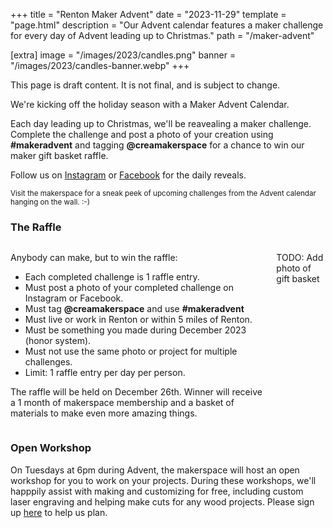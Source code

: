 +++
title = "Renton Maker Advent"
date = "2023-11-29"
template = "page.html"
description = "Our Advent calendar features a maker challenge for every day of Advent leading up to Christmas."
path = "/maker-advent"

[extra]
image = "/images/2023/candles.png"
banner = "/images/2023/candles-banner.webp"
+++

<article class="message is-info">
  <div class="message-body">

This page is draft content. It is not final, and is subject to change.

  </div>
</article>

<div class="is-size-3">

We're kicking off the holiday season with a Maker Advent Calendar.

Each day leading up to Christmas, we'll be reavealing a maker challenge. Complete the challenge and post a photo of your creation using <b>#makeradvent</b> and tagging <b>@creamakerspace</b> for a chance to win our maker gift basket raffle.

Follow us on [Instagram](https://www.instagram.com/CreaMakerspace/) or [Facebook](https://www.facebook.com/CreaMakerspace/) for the daily reveals.

</div>

<link href="https://fonts.cdnfonts.com/css/bebas-neue" rel="stylesheet">
<style>
.flip-card {
  width: 260px;
  height: 260px;
  display: inline-block;
  font-family: 'Bebas Neue', sans-serif;
  font-size: 1.5em;
  font-weight: bold;
}
.flip-card-front, .flip-card-front img, .flip-card-back {
  border-radius: 25px;

}
</style>


<script src="https://cdn.jsdelivr.net/npm/dayjs"></script>
<div id="calendar" style="text-align:center;"></div>

<small>Visit the makerspace for a sneak peek of upcoming challenges from the Advent calendar hanging on the wall. :-)</small>

### The Raffle

<div class="columns">
<div class="column">

Anybody can make, but to win the raffle:

- Each completed challenge is 1 raffle entry.
- Must post a photo of your completed challenge on Instagram or Facebook.
- Must tag <b>@creamakerspace</b> and use <b>#makeradvent</b>
- Must live or work in Renton or within 5 miles of Renton.
- Must be something you made during December 2023 (honor system).
- Must not use the same photo or project for multiple challenges.
- Limit: 1 raffle entry per day per person.

The raffle will be held on December 26th. Winner will receive a 1 month of makerspace membership and a basket of materials to make even more amazing things.

</div>
<div class="column">

<article class="message is-info">
  <div class="message-body">

TODO: Add photo of gift basket

  </div>
</article>

</div>
</div>

### Open Workshop

On Tuesdays at 6pm during Advent, the makerspace will host an open workshop for you to work on your projects. During these workshops, we'll happpily assist with making and customizing for free, including custom laser engraving and helping make cuts for any wood projects. Please sign up [here](https://bookwhen.com/creamakerspace?tags=free) to help us plan.

<script>
const params = new Proxy(new URLSearchParams(window.location.search), {
  get: (searchParams, prop) => searchParams.get(prop),
});

document.addEventListener('DOMContentLoaded', () => {
    let challenges = [
        { title: 'Textile Treasures', description: 'Get crafty with cloth, yarn, thread, or fabric! Create something amazing. 🧵✨' },
        { title: 'Candle Holder', description: 'Ready the advent candles, and craft a unique candle holder to light up your space. 🕯️🎄' },
        { title: 'With a Friend', description: 'Craft with a buddy! Two heads are better than one. 👯‍♂️🎨' },
        { title: 'Delightful Drinks', description: 'Mix, sip, and enjoy! Create a delicious holiday drink. 🍹🎅' },
        { title: 'Holiday Decorations', description: 'Deck the halls! Craft unique holiday decorations. 🌟🎀' },
        { title: 'Press & Impress', description: 'Heat things up! Use a heat press for creative magic. 🔥🎁' },
        { title: 'Light It Up', description: 'Light up your celebrations! Craft something that glows. 💡✨' },
        { title: 'Working with Wood', description: 'Embrace nature! Craft with wood for a natural touch. 🌲🛠️' },
        { title: 'Game Night', description: 'Game time! Make your own game pieces or accessories. 🎲🎨' },
        { title: 'With Family', description: 'Family crafting! Make something special with loved ones. 👨‍👩‍👧‍👦✨' },
        { title: 'Bon Appétit Baking', description: 'Bake and enjoy! Whip up something delightful to treat yourself. 🍰🎁' },
        { title: 'Food Fixtures', description: 'Serve it up! Create a stylish container or stand for your holiday treats. 🍬🍪' },
        { title: 'Laser Precision', description: 'Engrave something unique using a laser cutter. ✂️🔮' },
        { title: 'Audible Artistry', description: 'Add a musical touch! Create something that incorporates sound. 🎶🎨' },
        { title: 'Material Swap', description: 'Give and receive! Make something using materials you obtain from a material exchange. 🛠️🔄' },
        { title: 'Creature Comforts', description: 'Pet-friendly crafting! Craft something for your furry friends or wildlife. 🐾🌳' },
        { title: 'With an Elder', description: 'Share the joy! Spend time with a senior and create something special. 👵👴🎨' },
        { title: 'Candy Crafting', description: 'Sweet treats! Craft some candy and maybe share a taste with us. 🍭🤤' },
        { title: 'Reader\'s Delight', description: 'Craft something for the literature enthusiast in your life. 📚🎁' },
        { title: '3D Printing', description: 'Print in 3D! Bring your ideas to life with a 3D printer. 🖨️🌐' },
        { title: 'Make it Move', description: 'Get moving! Craft something that adds a touch of motion. 🔄🎨' },
        { title: 'Recycled Material', description: 'RecycleMake something of recycled or repurposed material. 🔄✨' },
        { title: 'Secret Storage', description: 'Crafted concealment! Hide something in plain sight with your clever creation. 🕵️‍♀️👀' },
        { title: 'With a Child', description: 'Advent points to a child being born. Finish Advent by making something with a child. 🎈👶✨' },
        { title: 'Memories', description: 'Merry Christmas. May your day be filled with joyful memories. 🎄🎁🎊' }
    ];

    let daysToReveal = 0;

    if(params.reveal) {
        daysToReveal = +params.reveal;
    } else {
        let showFutureDays = 0;
        if(params.showfuture) {
          showFutureDays = +params.showfuture;
        }
        daysToReveal = Math.max(0, Math.ceil((dayjs() - dayjs('2023-12-01')) / (24 * 60 * 60 * 1000)) + showFutureDays)
        if(params.peek) {
          daysToReveal += 1
        }
    }


    // Function to create a HTML block
    function createBlock(item, index) {
        let img, back, opacity;
        if(index < daysToReveal) {
          img = `<img src="/images/2023/advent/challenge-${index+1}.webp">`
          back = `<h3>${item.title}</h3><p>${item.description}</p>`
          opacity = 1;
        } else {
          img = `<img src="/images/2023/advent/blank-${index+1}.webp">`
          back = `<h3>Coming Soon</h3><p>This challenge will be revealed on Dec ${index+1}</p>`
          opacity = 0.25;
        }
        return `
            <div class="flip-card"  style="opacity: ${opacity}">
                <div class="flip-card-inner">
                    <div class="flip-card-front">
                        ${img}
                    </div>
                    <div class="flip-card-back p-3 pt-6">
                        ${back}
                    </div>
                </div>
            </div>`;
    }

    let blocks = challenges.map(createBlock).join("\n");
    document.getElementById('calendar').innerHTML = blocks;

});
</script>